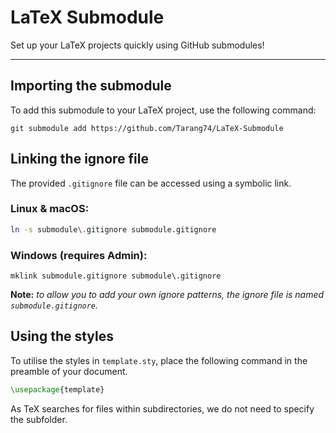# LaTeX Submodule
Set up your LaTeX projects quickly using GitHub submodules! 

----

## Importing the submodule
To add this submodule to your LaTeX project, use the following command:
```shell
git submodule add https://github.com/Tarang74/LaTeX-Submodule
```
## Linking the ignore file
The provided `.gitignore` file can be accessed using a symbolic link.
### Linux & macOS:
```bash
ln -s submodule\.gitignore submodule.gitignore
```
### Windows (requires Admin):
```batch
mklink submodule.gitignore submodule\.gitignore
```
**Note:** *to allow you to add your own ignore patterns, the ignore file is named `submodule.gitignore`.*
## Using the styles
To utilise the styles in `template.sty`, place the following command in the preamble of your document.
```latex
\usepackage{template}
```
As TeX searches for files within subdirectories, we do not need to specify the subfolder.
